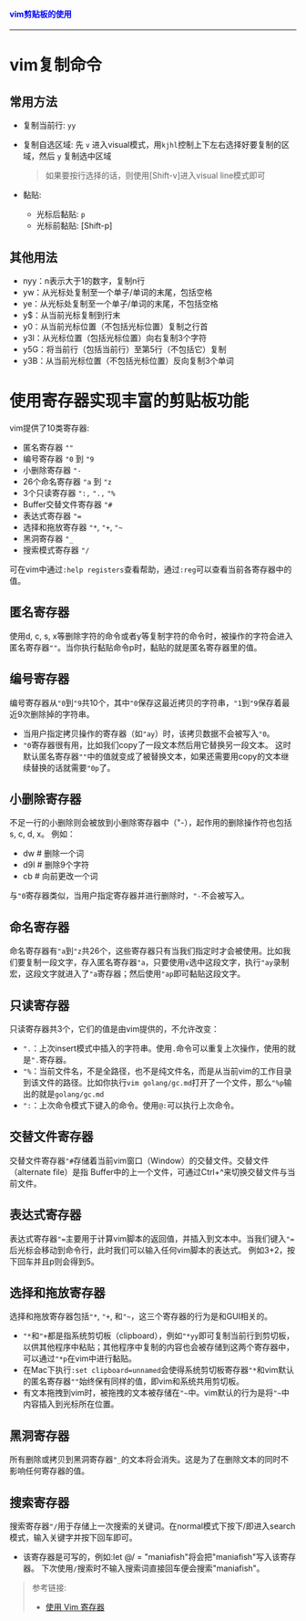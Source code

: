 #### <font color="blue">vim剪贴板的使用</font>

---

# vim复制命令

## 常用方法

* 复制当前行: `yy`
* 复制自选区域: 先 `v` 进入visual模式，用`kjhl`控制上下左右选择好要复制的区域，然后 `y` 复制选中区域 

    > 如果要按行选择的话，则使用[Shift-v]进入visual line模式即可

* 黏贴:
    
    * 光标后黏贴: `p`
    * 光标前黏贴: [Shift-p]

## 其他用法

* nyy：n表示大于1的数字，复制n行
* yw：从光标处复制至一个单子/单词的末尾，包括空格
* ye：从光标处复制至一个单子/单词的末尾，不包括空格
* y$：从当前光标复制到行末
* y0：从当前光标位置（不包括光标位置）复制之行首
* y3l：从光标位置（包括光标位置）向右复制3个字符
* y5G：将当前行（包括当前行）至第5行（不包括它）复制
* y3B：从当前光标位置（不包括光标位置）反向复制3个单词

# 使用寄存器实现丰富的剪贴板功能

vim提供了10类寄存器:

* 匿名寄存器 `""`
* 编号寄存器 `"0` 到 `"9`
* 小删除寄存器 `"-`
* 26个命名寄存器 `"a` 到 `"z`
* 3个只读寄存器 `":,` `".,` `"%`
* Buffer交替文件寄存器 `"#`
* 表达式寄存器 `"=`
* 选择和拖放寄存器 `"*`, `"+`, `"~`
* 黑洞寄存器 `"_`
* 搜索模式寄存器 `"/`

可在vim中通过`:help registers`查看帮助，通过`:reg`可以查看当前各寄存器中的值。

## 匿名寄存器

使用d, c, s, x等删除字符的命令或者y等复制字符的命令时，被操作的字符会进入匿名寄存器`""`。当你执行黏贴命令p时，黏贴的就是匿名寄存器里的值。

## 编号寄存器

编号寄存器从`"0`到`"9`共10个，其中`"0`保存这最近拷贝的字符串，`"1`到`"9`保存着最近9次删除掉的字符串。

* 当用户指定拷贝操作的寄存器（如`"ay`）时，该拷贝数据不会被写入`"0`。
* `"0`寄存器很有用，比如我们copy了一段文本然后用它替换另一段文本。 这时默认匿名寄存器`""`中的值就变成了被替换文本，如果还需要用copy的文本继续替换的话就需要`"0p`了。

## 小删除寄存器

不足一行的小删除则会被放到小删除寄存器中（"-），起作用的删除操作符也包括s, c, d, x。 例如：

* dw    # 删除一个词
* d9l   # 删除9个字符
* cb    # 向前更改一个词

与`"0`寄存器类似，当用户指定寄存器并进行删除时，`"-`不会被写入。

## 命名寄存器

命名寄存器有`"a`到`"z`共26个，这些寄存器只有当我们指定时才会被使用。比如我们要复制一段文字，存入匿名寄存器`"a`，只要使用`v`选中这段文字，执行`"ay`录制宏，这段文字就进入了`"a`寄存器；然后使用`"ap`即可黏贴这段文字。

## 只读寄存器

只读寄存器共3个，它们的值是由vim提供的，不允许改变：

* `".`：上次insert模式中插入的字符串。使用`.`命令可以重复上次操作，使用的就是`".`寄存器。
* `"%`：当前文件名，不是全路径，也不是纯文件名，而是从当前vim的工作目录到该文件的路径。比如你执行`vim golang/gc.md`打开了一个文件，那么`"%p`输出的就是`golang/gc.md`
* `":`：上次命令模式下键入的命令。使用`@:`可以执行上次命令。

## 交替文件寄存器

交替文件寄存器`"#`存储着当前vim窗口（Window）的交替文件。交替文件（alternate file）是指 Buffer中的上一个文件，可通过Ctrl+^来切换交替文件与当前文件。

## 表达式寄存器

表达式寄存器`"=`主要用于计算vim脚本的返回值，并插入到文本中。当我们键入`"=`后光标会移动到命令行，此时我们可以输入任何vim脚本的表达式。 例如3+2，按下回车并且p则会得到5。

## 选择和拖放寄存器

选择和拖放寄存器包括`"*`, `"+`, 和`"~`，这三个寄存器的行为是和GUI相关的。

* `"*`和`"+`都是指系统剪切板（clipboard），例如`"*yy`即可复制当前行到剪切板，以供其他程序中粘贴；其他程序中复制的内容也会被存储到这两个寄存器中，可以通过`"*p`在vim中进行黏贴。
* 在Mac下执行`:set clipboard=unnamed`会使得系统剪切板寄存器`"*`和vim默认的匿名寄存器`""`始终保有同样的值，即vim和系统共用剪切板。
* 有文本拖拽到vim时，被拖拽的文本被存储在`"~`中。vim默认的行为是将`"~`中内容插入到光标所在位置。

## 黑洞寄存器

所有删除或拷贝到黑洞寄存器`"_`的文本将会消失。这是为了在删除文本的同时不影响任何寄存器的值。

## 搜索寄存器

搜索寄存器`"/`用于存储上一次搜索的关键词。在normal模式下按下/即进入search模式，输入关键字并按下回车即可。

* 该寄存器是可写的，例如:let @/ = "maniafish"将会把"maniafish"写入该寄存器。 下次使用`/`搜索时不输入搜索词直接回车便会搜索"maniafish"。

> 参考链接: 
> 
> * [使用 Vim 寄存器](https://harttle.land/2016/07/25/vim-registers.html)
